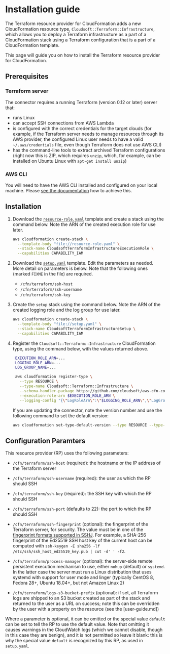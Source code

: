 # Installation guide

The Terraform resource provider for CloudFormation adds a new CloudFormation resource type, `Cloudsoft::Terraform::Infrastructure`, which allows you to deploy a Terraform infrastructure as a part of a CloudFormation stack using a Terraform configuration that is a part of a CloudFormation template.

This page will guide you on how to install the Terraform resource provider for CloudFormation.

## Prerequisites

### Terraform server

The connector requires a running Terraform (version 0.12 or later) server that:
- runs Linux
- can accept SSH connections from AWS Lambda
- is configured with the correct credentials for the target clouds
  (for example, if the Terraform server needs to manage resources through its AWS provider,
  the configured Linux user needs to have a valid `~/.aws/credentials` file, even though
  Terraform does not use AWS CLI)
- has the command-line tools to extract archived Terraform configurations (right now this
  is ZIP, which requires `unzip`, which, for example, can be installed on Ubuntu Linux
  with `apt-get install unzip`)

### AWS CLI

You will need to have the AWS CLI installed and configured on your local machine. Please [see the documentation](https://docs.aws.amazon.com/cli/latest/userguide/cli-chap-install.html) how to achieve this.

## Installation

1. Download the [`resource-role.yaml`](https://raw.githubusercontent.com/cloudsoft/aws-cfn-connector-for-terraform/master/resource-role.yaml) template and create a stack using the command below. 
   Note the ARN of the created execution role for use later.
   ```sh
   aws cloudformation create-stack \
     --template-body "file://resource-role.yaml" \
     --stack-name CloudsoftTerraformInfrastructureExecutionRole \
     --capabilities CAPABILITY_IAM
   ```

1. Download the [`setup.yaml`](https://raw.githubusercontent.com/cloudsoft/aws-cfn-connector-for-terraform/master/setup.yaml) template.
   Edit the parameters as needed. More detail on parameters is below. Note that the following ones (marked `FIXME` in the file) are required.
   
   - `/cfn/terraform/ssh-host`
   - `/cfn/terraform/ssh-username`
   - `/cfn/terraform/ssh-key`
   
1. Create the `setup` stack using the command below. Note the ARN of the created logging role and the log group for use later.
   ```sh
   aws cloudformation create-stack \
     --template-body "file://setup.yaml" \
     --stack-name CloudsoftTerraformInfrastructureSetup \
     --capabilities CAPABILITY_IAM
   ```

1. Register the `Cloudsoft::Terraform::Infrastructure` CloudFormation type, using the command below, with the values returned above.
   ```sh
    EXECUTION_ROLE_ARN=...
    LOGGING_ROLE_ARN=...
    LOG_GROUP_NAME=...

    aws cloudformation register-type \
      --type RESOURCE \
      --type-name Cloudsoft::Terraform::Infrastructure \
      --schema-handler-package https://github.com/cloudsoft/aws-cfn-connector-for-terraform/releases/download/latest/cloudsoft-terraform-infrastructure.zip \
      --execution-role-arn $EXECUTION_ROLE_ARN \
      --logging-config "{\"LogRoleArn\":\"$LOGGING_ROLE_ARN\",\"LogGroupName\": \"$LOG_GROUP_NAME\"}"
   ```
   
   If you are updating the connector, note the version number and use the following command to set the default version:
   ```sh
   aws cloudformation set-type-default-version --type RESOURCE --type-name Cloudsoft::Terraform::Infrastructure --version-id 0000000N
   ```

## Configuration Paramters

This resource provider (RP) uses the following parameters:

   - `/cfn/terraform/ssh-host` (required): the hostname or the IP address of the Terraform server
   
   - `/cfn/terraform/ssh-username` (required): the user as which the RP should SSH
   
   - `/cfn/terraform/ssh-key` (required): the SSH key with which the RP should SSH
    
   - `/cfn/terraform/ssh-port` (defaults to 22): the port to which the RP should SSH
   
   - `/cfn/terraform/ssh-fingerprint` (optional): the fingerprint of the Terraform server, for security.
     The value must be in one of the
     [fingerprint formats supported in SSHJ](https://github.com/hierynomus/sshj/blob/master/src/main/java/net/schmizz/sshj/transport/verification/FingerprintVerifier.java#L33).
     For example, a SHA-256 fingerprint of the Ed25519 SSH host key of the current host
     can be computed with `ssh-keygen -E sha256 -lf /etc/ssh/ssh_host_ed25519_key.pub | cut -d' ' -f2`.
    
   - `/cfn/terraform/process-manager` (optional): the server-side remote persistent execution mechanism to use,
     either `nohup` (default) or `systemd`. In the latter case the server
     must run a Linux distribution that uses systemd with support for user mode and linger
     (typically CentOS 8, Fedora 28+, Ubuntu 18.04+, but not Amazon Linux 2)
        
   - `/cfn/terraform/logs-s3-bucket-prefix` (optional): if set, all Terraform logs are shipped to an S3
     bucket created as part of the stack and returned to the user as a URL on success;
     note this can be overridden by the user with a property on the resource (see the [user-guide.md])

Where a parameter is optional, it can be omitted or the special value `default` can be set to tell the RP
to use the default value.  Note that omitting it causes warnings in the CloudWatch logs 
(which we cannot disable, though in this case they are benign), and it is not permitted so leave it blank:
this is why the special value `default` is recognized by this RP, as used in `setup.yaml`.
  
